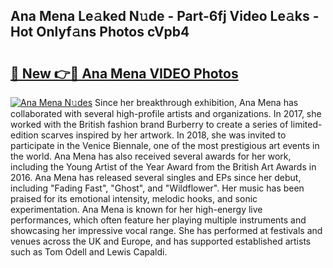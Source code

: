 ## Ana Mena Le𝚊ked N𝚞de - Part-6fj Video Le𝚊ks - Hot Onlyf𝚊ns Photos cVpb4

# <h2><a href="http://ab22949.deff.icu/?id=Ana+Mena">🔗 New 👉🔴 Ana Mena VIDEO Photos</a></h2>

[![Ana Mena N𝚞des](https://i.imgur.com/rIISA9y.gif)](http://ab22949.deff.icu/?id=Ana+Mena)
Since her breakthrough exhibition, Ana Mena has collaborated with several high-profile artists and organizations. In 2017, she worked with the British fashion brand Burberry to create a series of limited-edition scarves inspired by her artwork. In 2018, she was invited to participate in the Venice Biennale, one of the most prestigious art events in the world. Ana Mena has also received several awards for her work, including the Young Artist of the Year Award from the British Art Awards in 2016. Ana Mena has released several singles and EPs since her debut, including "Fading Fast", "Ghost", and "Wildflower". Her music has been praised for its emotional intensity, melodic hooks, and sonic experimentation. Ana Mena is known for her high-energy live performances, which often feature her playing multiple instruments and showcasing her impressive vocal range. She has performed at festivals and venues across the UK and Europe, and has supported established artists such as Tom Odell and Lewis Capaldi.
